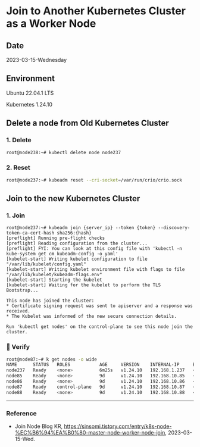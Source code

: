 # Join to Another Kubernetes Cluster as a Worker Node

## Date

2023-03-15-Wednesday

## Environment

Ubuntu 22.04.1 LTS

Kubernetes 1.24.10

## Delete a node from Old Kubernetes Cluster

### 1. Delete

```Bash
root@node238:~# kubectl delete node node237
```

### 2. Reset

```Bash
root@node237:~# kubeadm reset --cri-socket=/var/run/crio/crio.sock
```

## Join to the new Kubernetes Cluster

### 1. Join

```
root@node237:~# kubeadm join {server_ip} --token {token} --discovery-token-ca-cert-hash sha256:{hash}
[preflight] Running pre-flight checks
[preflight] Reading configuration from the cluster...
[preflight] FYI: You can look at this config file with 'kubectl -n kube-system get cm kubeadm-config -o yaml'
[kubelet-start] Writing kubelet configuration to file "/var/lib/kubelet/config.yaml"
[kubelet-start] Writing kubelet environment file with flags to file "/var/lib/kubelet/kubeadm-flags.env"
[kubelet-start] Starting the kubelet
[kubelet-start] Waiting for the kubelet to perform the TLS Bootstrap...

This node has joined the cluster:
* Certificate signing request was sent to apiserver and a response was received.
* The Kubelet was informed of the new secure connection details.

Run 'kubectl get nodes' on the control-plane to see this node join the cluster.
```

### :tada: Verify

```Bash
root@node87:~# k get nodes -o wide
NAME      STATUS   ROLES           AGE     VERSION    INTERNAL-IP     EXTERNAL-IP   OS-IMAGE             KERNEL-VERSION      CONTAINER-RUNTIME
node237   Ready    <none>          6m25s   v1.24.10   192.168.1.237   <none>        Ubuntu 22.04.1 LTS   5.15.0-60-generic   cri-o://1.24.4
node85    Ready    <none>          9d      v1.24.10   192.168.10.85   <none>        Ubuntu 22.04.2 LTS   5.15.0-67-generic   cri-o://1.24.4
node86    Ready    <none>          9d      v1.24.10   192.168.10.86   <none>        Ubuntu 22.04.2 LTS   5.15.0-67-generic   cri-o://1.24.4
node87    Ready    control-plane   9d      v1.24.10   192.168.10.87   <none>        Ubuntu 22.04.2 LTS   5.15.0-67-generic   cri-o://1.24.4
node88    Ready    <none>          9d      v1.24.10   192.168.10.88   <none>        Ubuntu 22.04.2 LTS   5.15.0-67-generic   cri-o://1.24.4
```

---

### Reference
- Join Node Blog KR, https://sinsomi.tistory.com/entry/k8s-node-%EC%B6%94%EA%B0%80-master-node-worker-node-join, 2023-03-15-Wed.
